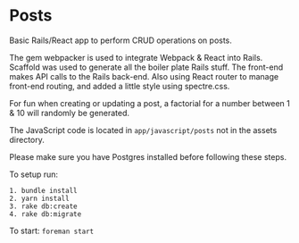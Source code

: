 # Posts
Basic Rails/React app to perform CRUD operations on posts.

The gem webpacker is used to integrate Webpack & React into Rails. Scaffold was used to generate all the boiler plate Rails stuff. The front-end makes API calls to the Rails back-end. Also using React router to manage front-end routing, and added a little style using spectre.css. 

For fun when creating or updating a post, a factorial for a number between 1 & 10 will randomly be generated. 

The JavaScript code is located in `app/javascript/posts` not in the assets directory. 

Please make sure you have Postgres installed before following these steps.

To setup run:
````
1. bundle install
2. yarn install
3. rake db:create
4. rake db:migrate
````

To start: `foreman start`
